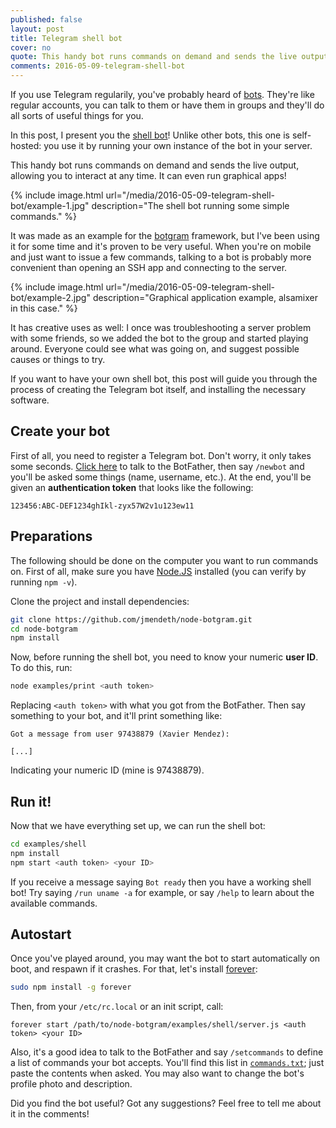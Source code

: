 ```yaml
---
published: false
layout: post
title: Telegram shell bot
cover: no
quote: This handy bot runs commands on demand and sends the live output, allowing you to interact at any time. It can even run graphical apps!
comments: 2016-05-09-telegram-shell-bot
---
```


If you use Telegram regularily, you've probably heard of [bots](https://core.telegram.org/bots). They're like regular accounts, you can talk to them or have them in groups and they'll do all sorts of useful things for you.

In this post, I present you the [shell bot](https://github.com/jmendeth/node-botgram/tree/master/examples/shell)! Unlike other bots, this one is self-hosted: you use it by running your own instance of the bot in your server.

This handy bot runs commands on demand and sends the live output, allowing you to interact at any time. It can even run graphical apps!

{% include image.html url="/media/2016-05-09-telegram-shell-bot/example-1.jpg" description="The shell bot running some simple commands." %}

It was made as an example for the [botgram](https://github.com/jmendeth/node-botgram) framework, but I've been using it for some time and it's proven to be very useful. When you're on mobile and just want to issue a few commands, talking to a bot is probably more convenient than opening an SSH app and connecting to the server.

{% include image.html url="/media/2016-05-09-telegram-shell-bot/example-2.jpg" description="Graphical application example, alsamixer in this case." %}

It has creative uses as well: I once was troubleshooting a server problem with some friends, so we added the bot to the group and started playing around. Everyone could see what was going on, and suggest possible causes or things to try.

If you want to have your own shell bot, this post will guide you through the process of creating the Telegram bot itself, and installing the necessary software.

## Create your bot

First of all, you need to register a Telegram bot. Don't worry, it only takes some seconds. [Click here](https://telegram.me/BotFather) to talk to the BotFather, then say `/newbot` and you'll be asked some things (name, username, etc.). At the end, you'll be given an **authentication token** that looks like the following:

    123456:ABC-DEF1234ghIkl-zyx57W2v1u123ew11

## Preparations

The following should be done on the computer you want to run commands on. First of all, make sure you have [Node.JS](https://nodejs.org) installed (you can verify by running `npm -v`).

Clone the project and install dependencies:

~~~ bash
git clone https://github.com/jmendeth/node-botgram.git
cd node-botgram
npm install
~~~

Now, before running the shell bot, you need to know your numeric **user ID**. To do this, run:

~~~ bash
node examples/print <auth token>
~~~

Replacing `<auth token>` with what you got from the BotFather. Then say something to your bot, and it'll print something like:

    Got a message from user 97438879 (Xavier Mendez):
    
    [...]

Indicating your numeric ID (mine is 97438879).

## Run it!

Now that we have everything set up, we can run the shell bot:

~~~ bash
cd examples/shell
npm install
npm start <auth token> <your ID>
~~~

If you receive a message saying `Bot ready` then you have a working shell bot! Try saying `/run uname -a` for example, or say `/help` to learn about the available commands.

## Autostart

Once you've played around, you may want the bot to start automatically on boot, and respawn if it crashes. For that, let's install [forever](https://github.com/foreverjs/forever):

~~~ bash
sudo npm install -g forever
~~~

Then, from your `/etc/rc.local` or an init script, call:

~~~
forever start /path/to/node-botgram/examples/shell/server.js <auth token> <your ID>
~~~

Also, it's a good idea to talk to the BotFather and say `/setcommands` to define a list of commands your bot accepts. You'll find this list in [`commands.txt`](https://github.com/jmendeth/node-botgram/blob/master/examples/shell/commands.txt); just paste the contents when asked. You may also want to change the bot's profile photo and description.

Did you find the bot useful? Got any suggestions? Feel free to tell me about it in the comments!
